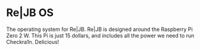 # Re|JB OS
The operating system for Re|JB.
Re|JB is designed around the Raspberry Pi Zero 2 W. This Pi is just 15 dollars, and includes all the power we need to run Checkra1n. Delicious!
